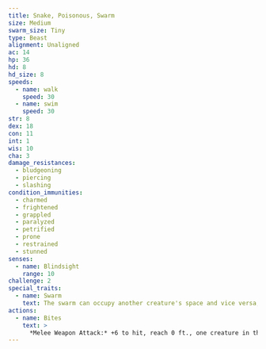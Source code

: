 ```yaml
---
title: Snake, Poisonous, Swarm
size: Medium
swarm_size: Tiny
type: Beast
alignment: Unaligned
ac: 14
hp: 36
hd: 8
hd_size: 8
speeds:
  - name: walk
    speed: 30
  - name: swim
    speed: 30
str: 8
dex: 18
con: 11
int: 1
wis: 10
cha: 3
damage_resistances:
  - bludgeoning
  - piercing
  - slashing
condition_immunities:
  - charmed
  - frightened
  - grappled
  - paralyzed
  - petrified
  - prone
  - restrained
  - stunned
senses:
  - name: Blindsight
    range: 10
challenge: 2
special_traits:
  - name: Swarm
    text: The swarm can occupy another creature's space and vice versa, and the swarm can move through any opening large enough for a size Tiny snake. The swarm can't regain hit points or gain temporary hit points.
actions:
  - name: Bites
    text: >
      *Melee Weapon Attack:* +6 to hit, reach 0 ft., one creature in the swarm's space. *Hit:* 7 (2d6) piercing damage, or 3 (1d6) piercing damage if the swarm has half of its hit points or fewer. The target must make a DC 10 Constitution saving throw, taking 14 (4d6)  poison damage on a failed save, or half as much damage on a successful one.
---
```

